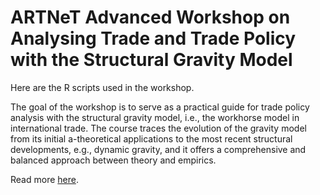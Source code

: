# ARTNeT Advanced Workshop on Analysing Trade and Trade Policy with the Structural Gravity Model

Here are the R scripts used in the workshop.

The goal of the workshop is to serve as a practical guide for trade policy analysis with the structural gravity model, i.e., the workhorse model in international trade. The course traces the evolution of the gravity model from its initial a-theoretical applications to the most recent structural developments, e.g., dynamic gravity, and it offers a comprehensive and balanced approach between theory and empirics.

Read more [here](https://unescap.org/events/artnet-advanced-workshop-analysing-trade-and-trade-policy-structural-gravity-model).
